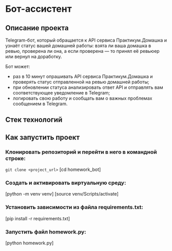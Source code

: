 # Бот-ассистент
## Описание проекта
Telegram-бот, который обращается к API сервиса Практикум.Домашка и узнаёт статус вашей домашней работы: взята ли ваша домашка в ревью, проверена ли она, а если проверена — то принял её ревьюер или вернул на доработку.

Бот может:

- раз в 10 минут опрашивать API сервиса Практикум.Домашка и проверять статус отправленной на ревью домашней работы;
- при обновлении статуса анализировать ответ API и отправлять вам соответствующее уведомление в Telegram;
- логировать свою работу и сообщать вам о важных проблемах сообщением в Telegram.
## Стек технологий

## Как запустить проект
### Клонировать репозиторий и перейти в него в командной строке:

`git clone <project_url>`
[cd homework_bot]
### Создать и активировать виртуальную среду:

[python -m venv venv]
[source venv/Scripts/activate]
### Установить зависимости из файла requirements.txt:

[pip install -r requirements.txt]
### Запустить файл homework.py:

[python homework.py]
